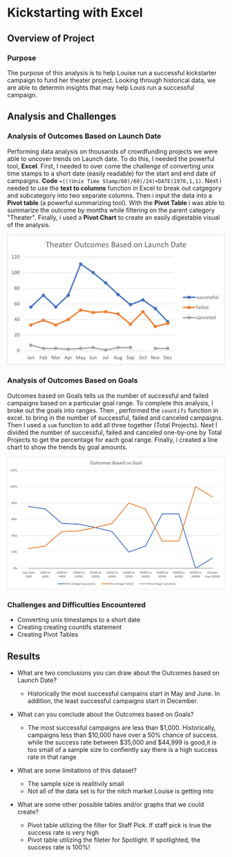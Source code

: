 # Kickstarting with Excel

## Overview of Project

### Purpose

The purpose of this analysis is to help Louise run a successful kickstarter campaign to fund her theater project. Looking through historical data, we are able to determin insights that may help Louis run a successful campaign.

## Analysis and Challenges

### Analysis of Outcomes Based on Launch Date

Performing data analysis on thousands of crowdfunding projects we were able to uncover trends on Launch date. To do this, I needed the powerful tool, **Excel**. First, I needed to over come the challenge of converting unix time stamps to a short date (easily readable) for the start and end date of campaigns. **Code** ```=(((Unix Time Stamp/60)/60)/24)+DATE(1970,1,1)```. Next i needed to use the **text to columns** function in Excel to break out catgegory and subcategory into two separate columns. Then i input the data into a **Pivot table** (a powerful summarizing tool). With the **Pivot Table** i was able to summarize the outcome by months while filtering on the parent category "Theater". Finally, i used a **Pivot Chart** to create an easily digestable visual of the analysis. 

![Theater_Outcomes_vs_Launch](/resources/Theater_Outcomes_vs_Launch.png)

### Analysis of Outcomes Based on Goals

Outcomes based on Goals tells us the number of successful and failed campaigns based on a particular goal range. To complete this analysis, I broke out the goals into ranges. Then , performed the ```countifs``` function in excel. to bring in the number of successful, failed and canceled campaigns. Then I used a ```sum``` function to add all three together (Total Projects). Next I divided the number of successful, failed and canceled one-by-one by Total Projects to get the percentage for each goal range. Finally, i created a line chart to show the trends by goal amounts. 

![Outcomes Based on Goals](/resources/Outcomes_vs_Goals.png)

### Challenges and Difficulties Encountered
 - Converting unix timestamps to a short date
 - Creating creating countifs statement
 - Creating Pivot Tables


## Results

- What are two conclusions you can draw about the Outcomes based on Launch Date?
  - Historically the most successful campains start in May and June. In addition, the least successful campaigns start in December. 

- What can you conclude about the Outcomes based on Goals?
  - The most successful campaigns are less than $1,000. Historically, campaigns less than $10,000 have over a 50% chance of success.     while the success rate between $35,000 and $44,999 is good,it is too small of a sample size to confiently say there is a high         success rate in that range

- What are some limitations of this dataset?
  - The sample size is realitivily small
  - Not all of the data set is for the nitch market Louise is getting into

- What are some other possible tables and/or graphs that we could create?
  - Pivot table utilizing the filter for Staff Pick. If staff pick is true the success rate is very high
  - Pivot table utilizing the fileter for Spotlight. If spotlighted, the success rate is 100%!
